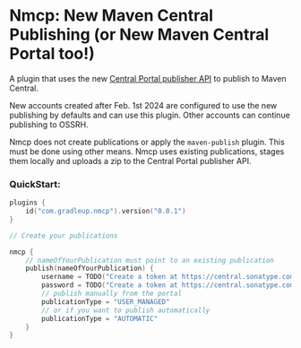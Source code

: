 # Nmcp: New Maven Central Publishing (or New Maven Central Portal too!)

A plugin that uses the new [Central Portal publisher API](https://central.sonatype.org/publish/publish-portal-api/) to publish to Maven Central.

New accounts created after Feb. 1st 2024 are configured to use the new publishing by defaults and can use this plugin. Other accounts can continue publishing to OSSRH.

Nmcp does not create publications or apply the `maven-publish` plugin. This must be done using other means. Nmcp uses existing publications, stages them locally and uploads a zip to the Central Portal publisher API. 

### QuickStart:

```kotlin
plugins {
    id("com.gradleup.nmcp").version("0.0.1")
}

// Create your publications

nmcp {
    // nameOfYourPublication must point to an existing publication
    publish(nameOfYourPublication) {
        username = TODO("Create a token at https://central.sonatype.com/account") 
        password = TODO("Create a token at https://central.sonatype.com/account")
        // publish manually from the portal
        publicationType = "USER_MANAGED"
        // or if you want to publish automatically
        publicationType = "AUTOMATIC"
    }
}
```